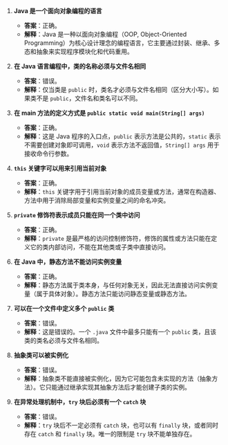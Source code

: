 1. **Java 是一个面向对象编程的语言**
   - **答案**：正确。
   - **解释**：Java 是一种以面向对象编程（OOP, Object-Oriented Programming）为核心设计理念的编程语言，它主要通过封装、继承、多态和抽象来实现程序模块化和代码重用。

2. **在 Java 语言编程中，类的名称必须与文件名相同**
   - **答案**：错误。
   - **解释**：仅当类是 `public` 时，类名才必须与文件名相同（区分大小写）。如果类不是 `public`，文件名和类名可以不同。

3. **在 main 方法的定义方式是 `public static void main(String[] args)`**
   - **答案**：正确。
   - **解释**：这是 Java 程序的入口点，`public` 表示方法是公共的，`static` 表示不需要创建对象即可调用，`void` 表示方法不返回值，`String[] args` 用于接收命令行参数。

4. **`this` 关键字可以用来引用当前对象**
   - **答案**：正确。
   - **解释**：`this` 关键字用于引用当前对象的成员变量或方法，通常在构造器、方法中用于消除局部变量和实例变量之间的命名冲突。

5. **`private` 修饰符表示成员只能在同一个类中访问**
   - **答案**：正确。
   - **解释**：`private` 是最严格的访问控制修饰符，修饰的属性或方法只能在定义它的类内部访问，不能在其他类或子类中直接访问。

6. **在 Java 中，静态方法不能访问实例变量**
   - **答案**：正确。
   - **解释**：静态方法属于类本身，与任何对象无关，因此无法直接访问实例变量（属于具体对象）。静态方法只能访问静态变量或静态方法。

7. **可以在一个文件中定义多个 `public` 类**
   - **答案**：错误。
   - **解释**：这是错误的。一个 `.java` 文件中最多只能有一个 `public` 类，且该类的类名必须与文件名相同。

8. **抽象类可以被实例化**
   - **答案**：错误。
   - **解释**：抽象类不能直接被实例化，因为它可能包含未实现的方法（抽象方法）。它只能通过继承实现其抽象方法后才能创建子类的实例。

9. **在异常处理机制中，`try` 块后必须有一个 `catch` 块**
   - **答案**：错误。
   - **解释**：`try` 块后不一定必须有 `catch` 块，也可以有 `finally` 块，或者同时存在 `catch` 和 `finally` 块。唯一的限制是 `try` 块不能单独存在。